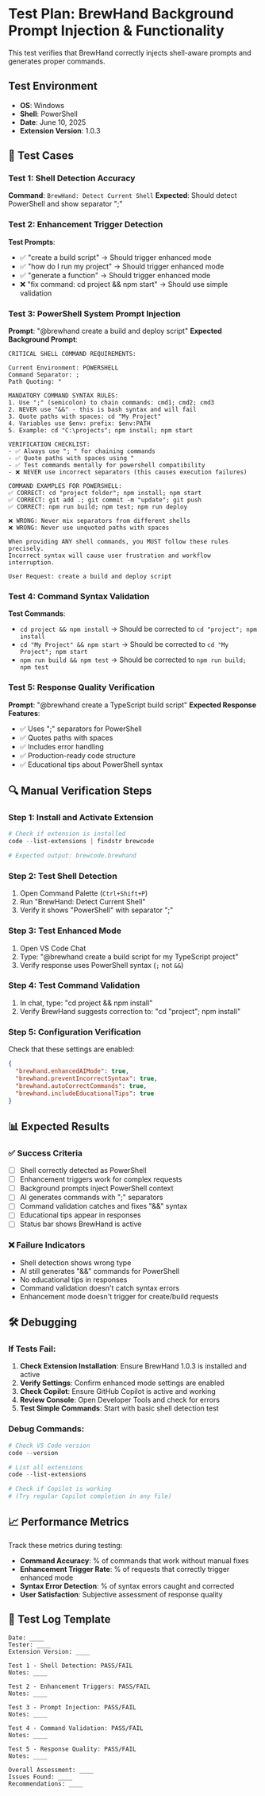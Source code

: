 # Test Plan: BrewHand Background Prompt Injection & Functionality

This test verifies that BrewHand correctly injects shell-aware prompts and generates proper commands.

## Test Environment
- **OS**: Windows
- **Shell**: PowerShell  
- **Date**: June 10, 2025
- **Extension Version**: 1.0.3

## 🧪 Test Cases

### Test 1: Shell Detection Accuracy
**Command**: `BrewHand: Detect Current Shell`
**Expected**: Should detect PowerShell and show separator ";"

### Test 2: Enhancement Trigger Detection
**Test Prompts**:
- ✅ "create a build script" → Should trigger enhanced mode
- ✅ "how do I run my project" → Should trigger enhanced mode  
- ✅ "generate a function" → Should trigger enhanced mode
- ❌ "fix command: cd project && npm start" → Should use simple validation

### Test 3: PowerShell System Prompt Injection
**Prompt**: "@brewhand create a build and deploy script"
**Expected Background Prompt**:
```
CRITICAL SHELL COMMAND REQUIREMENTS:

Current Environment: POWERSHELL
Command Separator: ; 
Path Quoting: "

MANDATORY COMMAND SYNTAX RULES:
1. Use ";" (semicolon) to chain commands: cmd1; cmd2; cmd3
2. NEVER use "&&" - this is bash syntax and will fail
3. Quote paths with spaces: cd "My Project"
4. Variables use $env: prefix: $env:PATH
5. Example: cd "C:\projects"; npm install; npm start

VERIFICATION CHECKLIST:
- ✅ Always use "; " for chaining commands
- ✅ Quote paths with spaces using "
- ✅ Test commands mentally for powershell compatibility
- ❌ NEVER use incorrect separators (this causes execution failures)

COMMAND EXAMPLES FOR POWERSHELL:
✅ CORRECT: cd "project folder"; npm install; npm start
✅ CORRECT: git add .; git commit -m "update"; git push
✅ CORRECT: npm run build; npm test; npm run deploy

❌ WRONG: Never mix separators from different shells
❌ WRONG: Never use unquoted paths with spaces

When providing ANY shell commands, you MUST follow these rules precisely. 
Incorrect syntax will cause user frustration and workflow interruption.

User Request: create a build and deploy script
```

### Test 4: Command Syntax Validation
**Test Commands**:
- `cd project && npm install` → Should be corrected to `cd "project"; npm install`
- `cd "My Project" && npm start` → Should be corrected to `cd "My Project"; npm start`
- `npm run build && npm test` → Should be corrected to `npm run build; npm test`

### Test 5: Response Quality Verification
**Prompt**: "@brewhand create a TypeScript build script"
**Expected Response Features**:
- ✅ Uses ";" separators for PowerShell
- ✅ Quotes paths with spaces
- ✅ Includes error handling
- ✅ Production-ready code structure
- ✅ Educational tips about PowerShell syntax

## 🔍 Manual Verification Steps

### Step 1: Install and Activate Extension
```powershell
# Check if extension is installed
code --list-extensions | findstr brewcode

# Expected output: brewcode.brewhand
```

### Step 2: Test Shell Detection
1. Open Command Palette (`Ctrl+Shift+P`)
2. Run "BrewHand: Detect Current Shell"
3. Verify it shows "PowerShell" with separator ";"

### Step 3: Test Enhanced Mode
1. Open VS Code Chat
2. Type: "@brewhand create a build script for my TypeScript project"
3. Verify response uses PowerShell syntax (`;` not `&&`)

### Step 4: Test Command Validation
1. In chat, type: "cd project && npm install"
2. Verify BrewHand suggests correction to: "cd \"project\"; npm install"

### Step 5: Configuration Verification
Check that these settings are enabled:
```json
{
  "brewhand.enhancedAIMode": true,
  "brewhand.preventIncorrectSyntax": true,
  "brewhand.autoCorrectCommands": true,
  "brewhand.includeEducationalTips": true
}
```

## 📊 Expected Results

### ✅ Success Criteria
- [ ] Shell correctly detected as PowerShell
- [ ] Enhancement triggers work for complex requests
- [ ] Background prompts inject PowerShell context
- [ ] AI generates commands with ";" separators
- [ ] Command validation catches and fixes "&&" syntax
- [ ] Educational tips appear in responses
- [ ] Status bar shows BrewHand is active

### ❌ Failure Indicators
- Shell detection shows wrong type
- AI still generates "&&" commands for PowerShell
- No educational tips in responses
- Command validation doesn't catch syntax errors
- Enhancement mode doesn't trigger for create/build requests

## 🛠️ Debugging

### If Tests Fail:
1. **Check Extension Installation**: Ensure BrewHand 1.0.3 is installed and active
2. **Verify Settings**: Confirm enhanced mode settings are enabled
3. **Check Copilot**: Ensure GitHub Copilot is active and working
4. **Review Console**: Open Developer Tools and check for errors
5. **Test Simple Commands**: Start with basic shell detection test

### Debug Commands:
```powershell
# Check VS Code version
code --version

# List all extensions
code --list-extensions

# Check if Copilot is working
# (Try regular Copilot completion in any file)
```

## 📈 Performance Metrics

Track these metrics during testing:
- **Command Accuracy**: % of commands that work without manual fixes
- **Enhancement Trigger Rate**: % of requests that correctly trigger enhanced mode
- **Syntax Error Detection**: % of syntax errors caught and corrected
- **User Satisfaction**: Subjective assessment of response quality

## 📝 Test Log Template

```
Date: ____
Tester: ____
Extension Version: ____

Test 1 - Shell Detection: PASS/FAIL
Notes: ____

Test 2 - Enhancement Triggers: PASS/FAIL  
Notes: ____

Test 3 - Prompt Injection: PASS/FAIL
Notes: ____

Test 4 - Command Validation: PASS/FAIL
Notes: ____

Test 5 - Response Quality: PASS/FAIL
Notes: ____

Overall Assessment: ____
Issues Found: ____
Recommendations: ____
```
